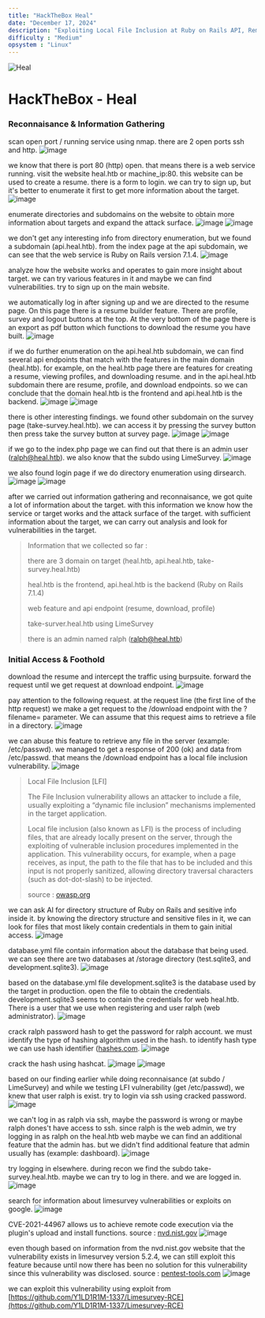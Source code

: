 ```yaml
---
title: "HackTheBox Heal"
date: "December 17, 2024"
description: "Exploiting Local File Inclusion at Ruby on Rails API, Remote Code Execution on LimeSurvey and Consul by HashiCorp"
difficulty : "Medium"
opsystem : "Linux"
---
```


![Heal](https://github.com/user-attachments/assets/98f3936b-049d-44de-87ab-3fdb209130fc)

# HackTheBox - Heal

### Reconnaisance & Information Gathering
scan open port / running service using nmap. there are 2 open ports ssh and http.
![image](https://github.com/user-attachments/assets/13cf5298-62a5-4e66-b9e6-0df9378dd252)

we know that there is port 80 (http) open. that means there is a web service running. visit the website heal.htb or machine_ip:80. this website can be used to create a resume. there is a form to login. we can try to sign up, but it's better to enumerate it first to get more information about the target.
![image](https://github.com/user-attachments/assets/2e83da8f-b0af-40e2-af06-ea9b8e2ab428)

enumerate directories and subdomains on the website to obtain more information about targets and expand the attack surface.
![image](https://github.com/user-attachments/assets/4e56067b-91fd-4cd3-808f-29865c875c79)
![image](https://github.com/user-attachments/assets/2e5b44e9-ca03-4440-a397-8a06ef43f247)

we don't get any interesting info from directory enumeration, but we found a subdomain (api.heal.htb). from the index page at the api subdomain, we can see that the web service is Ruby on Rails version 7.1.4.
![image](https://github.com/user-attachments/assets/29b7ce8d-a4e7-4321-a9a4-280254ae9aac)

analyze how the website works and operates to gain more insight about target. we can try various features in it and maybe we can find vulnerabilities. try to sign up on the main website.

we automatically log in after signing up and we are directed to the resume page. On this page there is a resume builder feature. There are profile, survey and logout buttons at the top. At the very bottom of the page there is an export as pdf button which functions to download the resume you have built.
![image](https://github.com/user-attachments/assets/5a893625-93f4-443a-8308-eccac8961a03)

if we do further enumeration on the api.heal.htb subdomain, we can find several api endpoints that match with the features in the main domain (heal.htb). for example, on the heal.htb page there are features for creating a resume, viewing profiles, and downloading resume. and in the api.heal.htb subdomain there are resume, profile, and download endpoints. so we can conclude that the domain heal.htb is the frontend and api.heal.htb is the backend.
![image](https://github.com/user-attachments/assets/5e2c87fc-a8ac-40c7-bef6-cdfe82726209)
![image](https://github.com/user-attachments/assets/9ef737a3-f1e2-4157-af8c-f7400db7172c)

there is other interesting findings. we found other subdomain on the survey page (take-survey.heal.htb). we can access it by pressing the survey button then press take the survey button at survey page.
![image](https://github.com/user-attachments/assets/09563ee6-07a7-45f9-b313-f575bec33016)
![image](https://github.com/user-attachments/assets/3d0c9057-aef0-4d68-bdbc-d1b1c6db4da6)

if we go to the index.php page we can find out that there is an admin user (ralph@heal.htb). we also know that the subdo using LimeSurvey.
![image](https://github.com/user-attachments/assets/dce88738-f6ea-445d-9d9c-6eb29c073b43)

we also found login page if we do directory enumeration using dirsearch.
![image](https://github.com/user-attachments/assets/a62b0eb2-e54b-46c9-a38c-f8a0b251d385)
![image](https://github.com/user-attachments/assets/a81f9816-0057-41c0-82ff-7a25b099f4bd)

after we carried out information gathering and reconnaisance, we got quite a lot of information about the target. with this information we know how the service or target works and the attack surface of the target. with sufficient information about the target, we can carry out analysis and look for vulnerabilities in the target.

> Information that we collected so far :
>
> there are 3 domain on target (heal.htb, api.heal.htb, take-survey.heal.htb)
>
> heal.htb is the frontend, api.heal.htb is the backend (Ruby on Rails 7.1.4)
>
> web feature and api endpoint (resume, download, profile)
>
> take-surver.heal.htb using LimeSurvey
>
> there is an admin named ralph (ralph@heal.htb)

### Initial Access & Foothold
download the resume and intercept the traffic using burpsuite. forward the request until we get request at download endpoint.
![image](https://github.com/user-attachments/assets/75e972c2-39af-41b0-bc75-a23940e05075)

pay attention to the following request. at the request line (the first line of the http request) we make a get request to the /download endpoint with the ?filename= parameter. We can assume that this request aims to retrieve a file in a directory.
![image](https://github.com/user-attachments/assets/16116ce9-ed63-461a-b5be-0f1f73ea9785)

we can abuse this feature to retrieve any file in the server (example: /etc/passwd). we managed to get a response of 200 (ok) and data from /etc/passwd. that means the /download endpoint has a local file inclusion vulnerability.
![image](https://github.com/user-attachments/assets/86068889-e580-48e8-8d10-2b3a5256bdc1)

> Local File Inclusion [LFI]
>
> The File Inclusion vulnerability allows an attacker to include a file, usually exploiting a “dynamic file inclusion” mechanisms implemented in the target application.
>
> Local file inclusion (also known as LFI) is the process of including files, that are already locally present on the server, through the exploiting of vulnerable inclusion procedures implemented in the application. This vulnerability occurs, for example, when a page receives, as input, the path to the file that has to be included and this input is not properly sanitized, allowing directory traversal characters (such as dot-dot-slash) to be injected.
>
> source : [owasp.org](https://owasp.org/www-project-web-security-testing-guide/v42/4-Web_Application_Security_Testing/07-Input_Validation_Testing/11.1-Testing_for_Local_File_Inclusion)

we can ask AI for directory structure of Ruby on Rails and sesitive info inside it. by knowing the directory structure and sensitive files in it, we can look for files that most likely contain credentials in them to gain initial access.
![image](https://github.com/user-attachments/assets/5ceb2783-e70b-43e0-b31c-0cedd16638b8)

database.yml file contain information about the database that being used. we can see there are two databases at /storage directory (test.sqlite3, and development.sqlite3).
![image](https://github.com/user-attachments/assets/37eaf178-52ac-4146-8db6-fbcbeb26da7d)

based on the database.yml file development.sqlite3 is the database used by the target in production. open the file to obtain the credentials. development.sqlite3 seems to contain the credentials for web heal.htb. There is a user that we use when registering and user ralph (web administrator).
![image](https://github.com/user-attachments/assets/5cd16f98-6eeb-444b-88cb-c30b0504e803)

crack ralph password hash to get the password for ralph account. we must identify the type of hashing algorithm used in the hash. to identify hash type we can use hash identifier ([hashes.com](https://hashes.com/en/tools/hash_identifier).
![image](https://github.com/user-attachments/assets/83330b9e-0cc4-4315-b015-262f7bab755d)

crack the hash using hashcat.
![image](https://github.com/user-attachments/assets/f95741d0-175b-40e0-b87f-517dc1c9bf5e)
![image](https://github.com/user-attachments/assets/db866552-4a15-4f2d-866f-5498b2bde297)

based on our finding earlier while doing reconnaisance (at subdo / LimeSurvey) and while we testing LFI vulnerability (get /etc/passwd), we knew that user ralph is exist. try to login via ssh using cracked password.
![image](https://github.com/user-attachments/assets/727ad4a2-14b7-4e72-ad7a-4882e6c6d7f4)

we can't log in as ralph via ssh, maybe the password is wrong or maybe ralph dones't have access to ssh. since ralph is the web admin, we try logging in as ralph on the heal.htb web maybe we can find an additional feature that the admin has. but we didn't find additional feature that admin usually has (example: dashboard).
![image](https://github.com/user-attachments/assets/f1ac9225-b2e3-4c95-96a4-7b7c9b05ad88)

try logging in elsewhere. during recon we find the subdo take-survey.heal.htb. maybe we can try to log in there. and we are logged in.
![image](https://github.com/user-attachments/assets/d708a5c3-aa95-4357-bd8b-698f8dbfeafc)

search for information about limesurvey vulnerabilities or exploits on google.
![image](https://github.com/user-attachments/assets/ceac8352-4363-41f6-8491-3998d467989d)

CVE-2021-44967 allows us to achieve remote code execution via the plugin's upload and install functions. source : [nvd.nist.gov](https://nvd.nist.gov/vuln/detail/CVE-2021-44967)
![image](https://github.com/user-attachments/assets/c855e9f9-0d9f-46b5-859a-bb128014de04)

even though based on information from the nvd.nist.gov website that the vulnerability exists in limesurvey version 5.2.4, we can still exploit this feature because until now there has been no solution for this vulnerability since this vulnerability was disclosed. source : [pentest-tools.com](https://pentest-tools.com/vulnerabilities-exploits/limesurvey-524-rce-vulnerability_13029)
![image](https://github.com/user-attachments/assets/fde537ed-9a43-447e-b68a-aa4754608fad)

we can exploit this vulnerability using exploit from [https://github.com/Y1LD1R1M-1337/Limesurvey-RCE](https://github.com/Y1LD1R1M-1337/Limesurvey-RCE)
